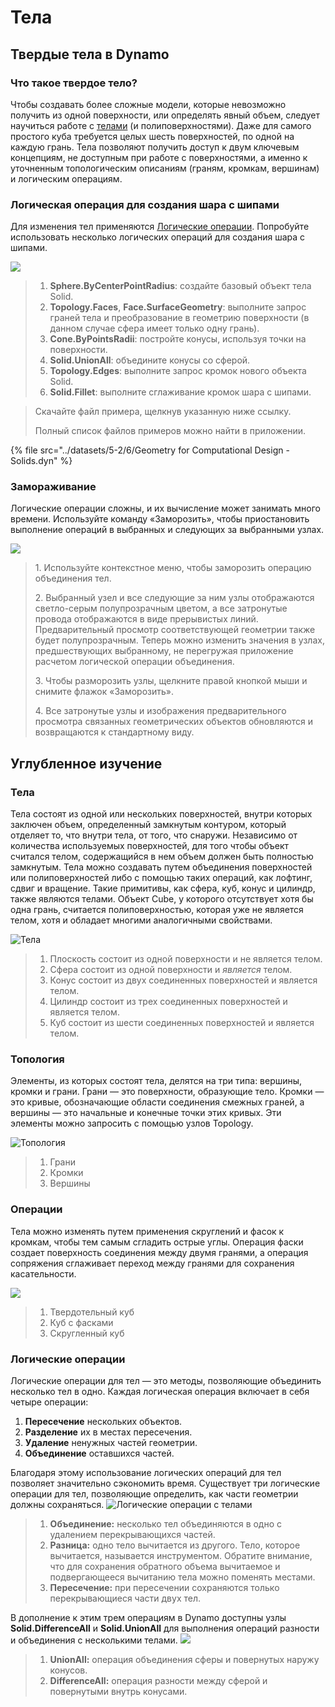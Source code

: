 # Тела

## Твердые тела в Dynamo

### Что такое твердое тело?

Чтобы создавать более сложные модели, которые невозможно получить из одной поверхности, или определять явный объем, следует научиться работе с [телами](5-6\_solids.md#solids) (и полиповерхностями). Даже для самого простого куба требуется целых шесть поверхностей, по одной на каждую грань. Тела позволяют получить доступ к двум ключевым концепциям, не доступным при работе с поверхностями, а именно к уточненным топологическим описаниям (граням, кромкам, вершинам) и логическим операциям.

### Логическая операция для создания шара с шипами

Для изменения тел применяются [Логические операции](5-6\_solids.md#boolean-operations). Попробуйте использовать несколько логических операций для создания шара с шипами.

![](<../images/5-2/6/solids  - spiky ball.jpg>)

> 1. **Sphere.ByCenterPointRadius**: создайте базовый объект тела Solid.
> 2. **Topology.Faces**, **Face.SurfaceGeometry**: выполните запрос граней тела и преобразование в геометрию поверхности (в данном случае сфера имеет только одну грань).
> 3. **Cone.ByPointsRadii**: постройте конусы, используя точки на поверхности.
> 4. **Solid.UnionAll**: объедините конусы со сферой.
> 5. **Topology.Edges**: выполните запрос кромок нового объекта Solid.
> 6. **Solid.Fillet**: выполните сглаживание кромок шара с шипами.

> Скачайте файл примера, щелкнув указанную ниже ссылку.
>
> Полный список файлов примеров можно найти в приложении.

{% file src="../datasets/5-2/6/Geometry for Computational Design - Solids.dyn" %}

### Замораживание

Логические операции сложны, и их вычисление может занимать много времени. Используйте команду «Заморозить», чтобы приостановить выполнение операций в выбранных и следующих за выбранными узлах.

![](<../images/5-2/6/solids - freeze node.jpg>)

> 1\. Используйте контекстное меню, чтобы заморозить операцию объединения тел.
>
> 2\. Выбранный узел и все следующие за ним узлы отображаются светло-серым полупрозрачным цветом, а все затронутые провода отображаются в виде прерывистых линий. Предварительный просмотр соответствующей геометрии также будет полупрозрачным. Теперь можно изменить значения в узлах, предшествующих выбранному, не перегружая приложение расчетом логической операции объединения.
>
> 3\. Чтобы разморозить узлы, щелкните правой кнопкой мыши и снимите флажок «Заморозить».
>
> 4\. Все затронутые узлы и изображения предварительного просмотра связанных геометрических объектов обновляются и возвращаются к стандартному виду.

## Углубленное изучение

### Тела

Тела состоят из одной или нескольких поверхностей, внутри которых заключен объем, определенный замкнутым контуром, который отделяет то, что внутри тела, от того, что снаружи. Независимо от количества используемых поверхностей, для того чтобы объект считался телом, содержащийся в нем объем должен быть полностью замкнутым. Тела можно создавать путем объединения поверхностей или полиповерхностей либо с помощью таких операций, как лофтинг, сдвиг и вращение. Такие примитивы, как сфера, куб, конус и цилиндр, также являются телами. Объект Cube, у которого отсутствует хотя бы одна грань, считается полиповерхностью, которая уже не является телом, хотя и обладает многими аналогичными свойствами.

![Тела](../images/5-2/6/Primitives.jpg)

> 1. Плоскость состоит из одной поверхности и не является телом.
> 2. Сфера состоит из одной поверхности и _является_ телом.
> 3. Конус состоит из двух соединенных поверхностей и является телом.
> 4. Цилиндр состоит из трех соединенных поверхностей и является телом.
> 5. Куб состоит из шести соединенных поверхностей и является телом.

### Топология

Элементы, из которых состоят тела, делятся на три типа: вершины, кромки и грани. Грани — это поверхности, образующие тело. Кромки — это кривые, обозначающие области соединения смежных граней, а вершины — это начальные и конечные точки этих кривых. Эти элементы можно запросить с помощью узлов Topology.

![Топология](../images/5-2/6/Solid-topology.jpg)

> 1. Грани
> 2. Кромки
> 3. Вершины

### Операции

Тела можно изменять путем применения скруглений и фасок к кромкам, чтобы тем самым сгладить острые углы. Операция фаски создает поверхность соединения между двумя гранями, а операция сопряжения сглаживает переход между гранями для сохранения касательности.

![](../images/5-2/6/SolidOperations.jpg)

> 1. Твердотельный куб
> 2. Куб с фасками
> 3. Скругленный куб

### Логические операции

Логические операции для тел — это методы, позволяющие объединить несколько тел в одно. Каждая логическая операция включает в себя четыре операции:

1. **Пересечение** нескольких объектов.
2. **Разделение** их в местах пересечения.
3. **Удаление** ненужных частей геометрии.
4. **Объединение** оставшихся частей.

Благодаря этому использование логических операций для тел позволяет значительно сэкономить время. Существует три логические операции для тел, позволяющие определить, как части геометрии должны сохраняться. ![Логические операции с телами](../images/5-2/6/SolidBooleans.jpg)

> 1. **Объединение:** несколько тел объединяются в одно с удалением перекрывающихся частей.
> 2. **Разница:** одно тело вычитается из другого. Тело, которое вычитается, называется инструментом. Обратите внимание, что для сохранения обратного объема вычитаемое и подвергающееся вычитанию тела можно поменять местами.
> 3. **Пересечение:** при пересечении сохраняются только перекрывающиеся части двух тел.

В дополнение к этим трем операциям в Dynamo доступны узлы **Solid.DifferenceAll** и **Solid.UnionAll** для выполнения операций разности и объединения с несколькими телами. ![](../images/5-2/6/BooleanAll.jpg)

> 1. **UnionAll:** операция объединения сферы и повернутых наружу конусов.
> 2. **DifferenceAll:** операция разности между сферой и повернутыми внутрь конусами.

##
